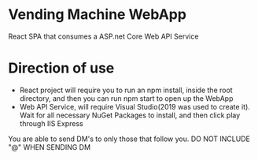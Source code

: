 # Vending Machine WebApp
React SPA that consumes a ASP.net Core Web API Service

# Direction of use
- React project will require you to run an npm install, inside the root directory, and then you can run npm start to open up the WebApp
- Web API Service, will require Visual Studio(2019 was used to create it). Wait for all necessary NuGet Packages to install, and then click play through IIS Express


You are able to send DM's to only those that follow you. DO NOT INCLUDE "@" WHEN SENDING DM 
